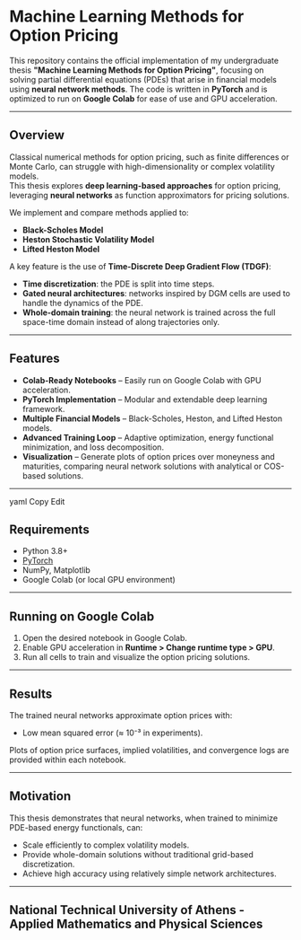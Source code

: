 # Machine Learning Methods for Option Pricing

This repository contains the official implementation of my undergraduate thesis **"Machine Learning Methods for Option Pricing"**, focusing on solving partial differential equations (PDEs) that arise in financial models using **neural network methods**. The code is written in **PyTorch** and is optimized to run on **Google Colab** for ease of use and GPU acceleration.

---

## Overview

Classical numerical methods for option pricing, such as finite differences or Monte Carlo, can struggle with high-dimensionality or complex volatility models.  
This thesis explores **deep learning-based approaches** for option pricing, leveraging **neural networks** as function approximators for pricing solutions.

We implement and compare methods applied to:
- **Black-Scholes Model**
- **Heston Stochastic Volatility Model**
- **Lifted Heston Model**

A key feature is the use of **Time-Discrete Deep Gradient Flow (TDGF)**:
- **Time discretization**: the PDE is split into time steps.
- **Gated neural architectures**: networks inspired by DGM cells are used to handle the dynamics of the PDE.
- **Whole-domain training**: the neural network is trained across the full space-time domain instead of along trajectories only.

---

## Features

- **Colab-Ready Notebooks** – Easily run on Google Colab with GPU acceleration.
- **PyTorch Implementation** – Modular and extendable deep learning framework.
- **Multiple Financial Models** – Black-Scholes, Heston, and Lifted Heston models.
- **Advanced Training Loop** – Adaptive optimization, energy functional minimization, and loss decomposition.
- **Visualization** – Generate plots of option prices over moneyness and maturities, comparing neural network solutions with analytical or COS-based solutions.

---



yaml
Copy
Edit


## Requirements

- Python 3.8+
- [PyTorch](https://pytorch.org/)
- NumPy, Matplotlib
- Google Colab (or local GPU environment)

---

## Running on Google Colab

1. Open the desired notebook in Google Colab.
2. Enable GPU acceleration in **Runtime > Change runtime type > GPU**.
3. Run all cells to train and visualize the option pricing solutions.

---

## Results

The trained neural networks approximate option prices with:
- Low mean squared error (≈ 10⁻³ in experiments).

Plots of option price surfaces, implied volatilities, and convergence logs are provided within each notebook.

---

## Motivation

This thesis demonstrates that neural networks, when trained to minimize PDE-based energy functionals, can:
- Scale efficiently to complex volatility models.
- Provide whole-domain solutions without traditional grid-based discretization.
- Achieve high accuracy using relatively simple network architectures.

---

## National Technical University of Athens - Applied Mathematics and Physical Sciences
